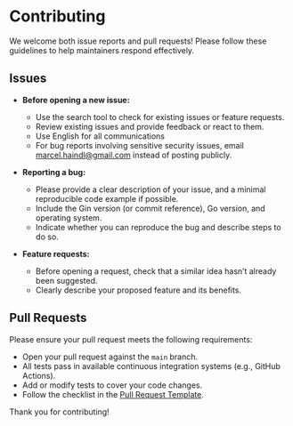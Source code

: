 # Contributing

We welcome both issue reports and pull requests! Please follow these guidelines to help maintainers respond effectively.

## Issues

- **Before opening a new issue:**
  - Use the search tool to check for existing issues or feature requests.
  - Review existing issues and provide feedback or react to them.
  - Use English for all communications
  - For bug reports involving sensitive security issues, email <marcel.haindl@gmail.com> instead of posting publicly.

- **Reporting a bug:**
  - Please provide a clear description of your issue, and a minimal reproducible code example if possible.
  - Include the Gin version (or commit reference), Go version, and operating system.
  - Indicate whether you can reproduce the bug and describe steps to do so.

- **Feature requests:**
  - Before opening a request, check that a similar idea hasn’t already been suggested.
  - Clearly describe your proposed feature and its benefits.

## Pull Requests

Please ensure your pull request meets the following requirements:

- Open your pull request against the `main` branch.
- All tests pass in available continuous integration systems (e.g., GitHub Actions).
- Add or modify tests to cover your code changes.
- Follow the checklist in the [Pull Request Template](.github/PULL_REQUEST_TEMPLATE.md).

Thank you for contributing!
